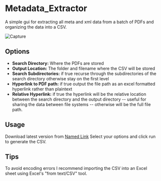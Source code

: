 # Metadata_Extractor
A simple gui for extracting all meta and xml data from a batch of PDFs and organizing the data into a CSV.

![Capture](https://user-images.githubusercontent.com/108289013/184893025-ce1a4f9e-1c95-4b31-9d29-d3fc633a5022.PNG)

## Options ##
* **Search Directory:** Where the PDFs are stored
* **Output Location:** The folder and filename where the CSV will be stored
* **Search Subdirectories:** if true recurse through the subdirectories of the search directory otherwise stay on the first level
* **Hyperlink to PDF path:** if true output the file path as an excel formatted hyperlink rather than plaintext
* **Relative Hyperlink:** if true the hyperlink will be the relative location between the search directory and the output directory -- useful for sharing the data between file systems -- otherwise will be the full file path. 

## Usage ##
Download latest version from [Named Link](https://github.com/henrystern/Metadata-Extractor/releases/latest "releases")
Select your options and click run to generate the CSV.

## Tips ##
To avoid encoding errors I recommend importing the CSV into an Excel sheet using Excel's "from text/CSV" tool.
